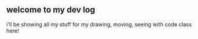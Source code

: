 ## welcome to my dev log

i'll be showing all my stuff for my drawing, moving, seeing with code class here!
